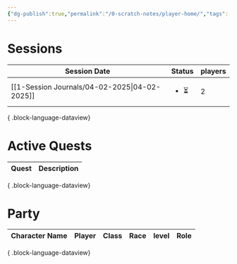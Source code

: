 ```yaml
---
{"dg-publish":true,"permalink":"/0-scratch-notes/player-home/","tags":["gardenEntry"]}
---
```


# Sessions
| Session Date                                     | Status              | players |
| ------------------------------------------------ | ------------------- | ------- |
| [[1-Session Journals/04-02-2025\|04-02-2025]] | <ul><li>⏳</li></ul> | 2       |

{ .block-language-dataview}

# Active Quests
| Quest | Description |
| ----- | ----------- |

{ .block-language-dataview}

# Party
| Character Name | Player | Class | Race | level | Role |
| -------------- | ------ | ----- | ---- | ----- | ---- |

{ .block-language-dataview}

